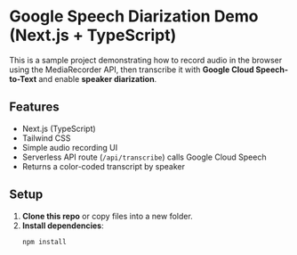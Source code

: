 # Google Speech Diarization Demo (Next.js + TypeScript)

This is a sample project demonstrating how to record audio in the browser using the MediaRecorder API, then transcribe it with **Google Cloud Speech-to-Text** and enable **speaker diarization**.

## Features

- Next.js (TypeScript)
- Tailwind CSS
- Simple audio recording UI
- Serverless API route (`/api/transcribe`) calls Google Cloud Speech
- Returns a color-coded transcript by speaker

## Setup

1. **Clone this repo** or copy files into a new folder.
2. **Install dependencies**:
   ```bash
   npm install
